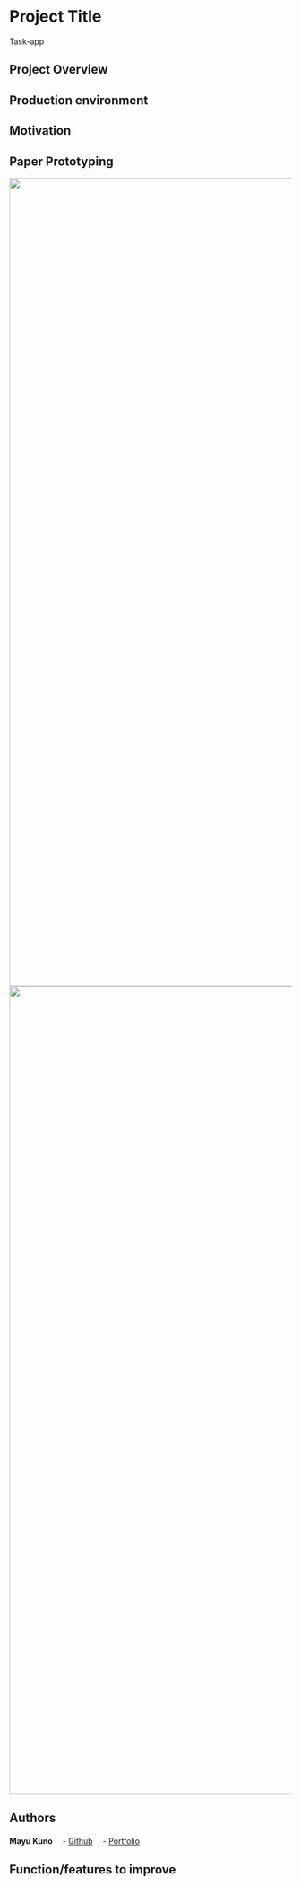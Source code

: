 # Project Title
Task-app

## Project Overview


## Production environment


## Motivation

## Paper Prototyping

<img width="1440" src="https://i.gyazo.com/a98b1e795b2d00968f6a8e0a26d5b84e.png">
<img width="1440" src="https://i.gyazo.com/d3be2dec304ddd850b27c7e509d9fe4d.png">
 




 

## Authors
**Mayu Kuno** 
　- [Github](https://github.com/MayuKuno)
　- [Portfolio](https://ninefsblog.herokuapp.com/)


## Function/features to improve
